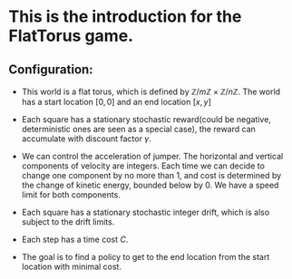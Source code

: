
# This is the introduction for the FlatTorus game.

## Configuration:

- This world is a flat torus, which is defined by $\mathbb{Z}/m\mathbb{Z}\times\mathbb{Z}/n\mathbb{Z}$. The world has a start location $[0,0]$ and an end location $[x,y]$

- Each square has a stationary stochastic reward(could be negative, deterministic ones are seen as a special case), the reward can accumulate with discount factor $\gamma$.  

- We can control the acceleration of jumper. The horizontal and vertical components of velocity are integers. Each time we can decide to change one component by no more than 1, and cost is determined by the change of kinetic energy, bounded below by 0. We have a speed limit for both components.

- Each square has a stationary stochastic integer drift, which is also subject to the drift limits.

- Each step has a time cost $C$.

- The goal is to find a policy to get to the end location from the start location with minimal cost.